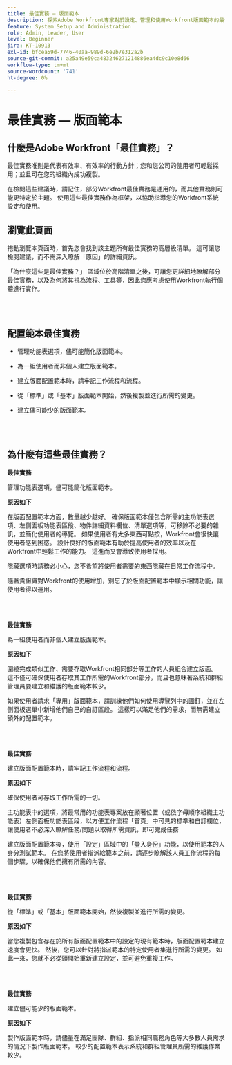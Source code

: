 ```yaml
---
title: 最佳實務 — 版面範本
description: 探索Adobe Workfront專家對於設定、管理和使用Workfront版面範本的最佳實務建議。
feature: System Setup and Administration
role: Admin, Leader, User
level: Beginner
jira: KT-10913
exl-id: bfcea59d-7746-40aa-989d-6e2b7e312a2b
source-git-commit: a25a49e59ca483246271214886ea4dc9c10e8d66
workflow-type: tm+mt
source-wordcount: '741'
ht-degree: 0%

---
```


# 最佳實務 — 版面範本

## 什麼是Adobe Workfront「最佳實務」？

最佳實務准則是代表有效率、有效率的行動方針；您和您公司的使用者可輕鬆採用；並且可在您的組織內成功複製。

在檢閱這些建議時，請記住，部分Workfront最佳實務是通用的，而其他實務則可能更特定於主題。 使用這些最佳實務作為框架，以協助指導您的Workfront系統設定和使用。

## 瀏覽此頁面

捲動瀏覽本頁面時，首先您會找到該主題所有最佳實務的高層級清單。 這可讓您檢閱建議，而不需深入瞭解「原因」的詳細資訊。

「為什麼這些是最佳實務？」 區域位於高階清單之後，可讓您更詳細地瞭解部分最佳實務，以及為何將其視為流程、工具等，因此您應考慮使用Workfront執行個體進行實作。

</br>
</br>

## 配置範本最佳實務

* 管理功能表選項，儘可能簡化版面範本。

* 為一組使用者而非個人建立版面範本。

* 建立版面配置範本時，請牢記工作流程和流程。

* 從「標準」或「基本」版面範本開始，然後複製並進行所需的變更。

* 建立儘可能少的版面範本。

</br>
</br>

## 為什麼有這些最佳實務？

**最佳實務**

管理功能表選項，儘可能簡化版面範本。

**原因如下**

在版面配置範本方面，數量越少越好。 確保版面範本僅包含所需的主功能表選項、左側面板功能表區段、物件詳細資料欄位、清單選項等，可移除不必要的雜訊，並簡化使用者的導覽。 如果使用者有太多東西可點按，Workfront會很快讓使用者感到困惑。 設計良好的版面範本有助於提高使用者的效率以及在Workfront中輕鬆工作的能力。 這進而又會導致使用者採用。

隱藏選項時請務必小心，您不希望將使用者需要的東西隱藏在日常工作流程中。

隨著貴組織對Workfront的使用增加，別忘了於版面配置範本中顯示相關功能，讓使用者得以運用。

</br>
</br>

**最佳實務**

為一組使用者而非個人建立版面範本。

**原因如下**

圍繞完成類似工作、需要存取Workfront相同部分等工作的人員組合建立版面。 這不僅可確保使用者存取其工作所需的Workfront部分，而且也意味著系統和群組管理員要建立和維護的版面範本較少。

如果使用者請求「專用」版面範本，請訓練他們如何使用導覽列中的圖釘，並在左側面板選單中新增他們自己的自訂區段。 這樣可以滿足他們的需求，而無需建立額外的配置範本。

</br>
</br>

**最佳實務**

建立版面配置範本時，請牢記工作流程和流程。

**原因如下**

確保使用者可存取工作所需的一切。

主功能表中的選項，將最常用的功能表專案放在顯著位置（或依字母順序組織主功能表）左側面板功能表區段，以方便工作流程「首頁」中可見的標準和自訂欄位，讓使用者不必深入瞭解任務/問題以取得所需資訊，即可完成任務

建立版面配置範本後，使用「設定」區域中的「登入身份」功能，以使用範本的人身分測試範本。 在您將使用者指派給範本之前，請逐步瞭解該人員工作流程的每個步驟，以確保他們擁有所需的內容。

</br>
</br>

**最佳實務**

從「標準」或「基本」版面範本開始，然後複製並進行所需的變更。

**原因如下**

當您複製包含存在於所有版面配置範本中的設定的現有範本時，版面配置範本建立速度會更快。 然後，您可以針對將指派範本的特定使用者集進行所需的變更。 如此一來，您就不必從頭開始重新建立設定，並可避免重複工作。

</br>
</br>


**最佳實務**

建立儘可能少的版面範本。

**原因如下**

製作版面範本時，請儘量在滿足團隊、群組、指派相同職務角色等大多數人員需求的情況下製作版面範本。 較少的配置範本表示系統和群組管理員所需的維護作業較少。
